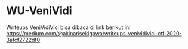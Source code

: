 # WU-VeniVidi
Writeups VeniVidiVici bisa dibaca di link berikut ini
https://medium.com/@akinarisekigawa/writeups-venividivici-ctf-2020-3afcf2722df0
